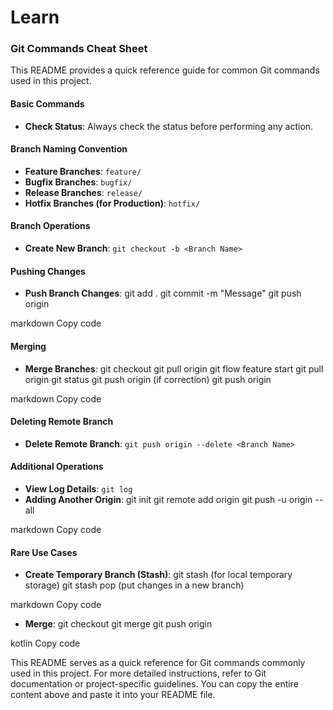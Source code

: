 # Learn

<!-- Basic Commands
Check Status: Always check the status before performing any action.
Branch Naming Convention
Feature Branches: feature/
Bugfix Branches: bugfix/
Release Branches: release/
Hotfix Branches (for Production): hotfix/
Branch Operations
Create New Branch: git checkout -b <Branch Name>
Pushing Changes
Push Branch Changes:
sql
Copy code
git add .
git commit -m "Message"
git push origin <Branch Name>
Merging
Merge Branches:
php
Copy code
git checkout <Target Branch>
git pull origin <Target Branch>
git flow feature start <Feature Branch>
git pull origin <Other Branches>
git status
git push origin <Other Branches> (if correction)
git push origin <Feature Branch>
Deleting Remote Branch
Delete Remote Branch: git push origin --delete <Branch Name>
Additional Operations
View Log Details: git log
Adding Another Origin:
csharp
Copy code
git init
git remote add origin <URL>
git push -u origin --all
Rare Use Cases
Create Temporary Branch (Stash):
arduino
Copy code
git stash (for local temporary storage)
git stash pop (put changes in a new branch)
Merge:
php
Copy code
git checkout <Target Branch>
git merge <Branch to Merge>
git push origin <Branch to Merge>
This README serves as a quick reference for Git commands commonly used in this project. For more detailed instructions, refer to Git documentation or project-specific guidelines.

give the code in copyable formate 
ChatGPT
Certainly! Below is the same Git commands cheat sheet in copyable format:

markdown
Copy code -->
### Git Commands Cheat Sheet

This README provides a quick reference guide for common Git commands used in this project.

#### Basic Commands

- **Check Status**: Always check the status before performing any action.
  
#### Branch Naming Convention

- **Feature Branches**: `feature/`
- **Bugfix Branches**: `bugfix/`
- **Release Branches**: `release/`
- **Hotfix Branches (for Production)**: `hotfix/`

#### Branch Operations

- **Create New Branch**: `git checkout -b <Branch Name>`
  
#### Pushing Changes

- **Push Branch Changes**:
git add .
git commit -m "Message"
git push origin <Branch Name>

markdown
Copy code

#### Merging

- **Merge Branches**:
git checkout <Target Branch>
git pull origin <Target Branch>
git flow feature start <Feature Branch>
git pull origin <Other Branches>
git status
git push origin <Other Branches> (if correction)
git push origin <Feature Branch>

markdown
Copy code

#### Deleting Remote Branch

- **Delete Remote Branch**: `git push origin --delete <Branch Name>`

#### Additional Operations

- **View Log Details**: `git log`
- **Adding Another Origin**: 
git init
git remote add origin <URL>
git push -u origin --all

markdown
Copy code

#### Rare Use Cases

- **Create Temporary Branch (Stash)**:
git stash (for local temporary storage)
git stash pop (put changes in a new branch)

markdown
Copy code

- **Merge**:
git checkout <Target Branch>
git merge <Branch to Merge>
git push origin <Branch to Merge>

kotlin
Copy code

This README serves as a quick reference for Git commands commonly used in this project. For more detailed instructions, refer to Git documentation or project-specific guidelines.
You can copy the entire content above and paste it into your README file.
